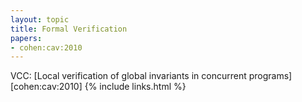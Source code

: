 ```yaml
---
layout: topic
title: Formal Verification
papers:
- cohen:cav:2010
---
```


VCC: [Local verification of global invariants in concurrent programs][cohen:cav:2010]
{% include links.html %}
